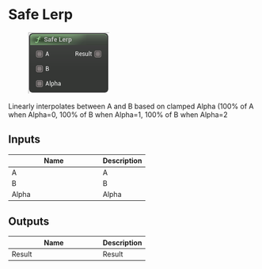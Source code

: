 # Safe Lerp

<div align="left" data-full-width="false"><figure><img src="../../../../api/Math/Misc/Safe_Lerp.png" alt=""><figcaption></figcaption></figure></div>

Linearly interpolates between A and B based on clamped Alpha (100% of A when Alpha=0, 100% of B when Alpha=1, 100% of B when Alpha=2

## Inputs

<table><thead><tr><th width="170">Name</th><th>Description</th></tr></thead><tbody><tr><td>A</td><td>A</td></tr><tr><td>B</td><td>B</td></tr><tr><td>Alpha</td><td>Alpha</td></tr></tbody></table>

## Outputs

<table><thead><tr><th width="170">Name</th><th>Description</th></tr></thead><tbody><tr><td>Result</td><td>Result</td></tr></tbody></table>
